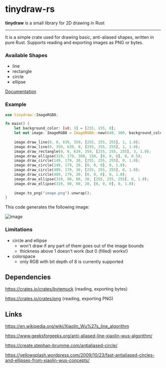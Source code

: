 # tinydraw-rs

**tinydraw** is a small library for 2D drawing in Rust

---

It is a simple crate used for drawing basic, anti-aliased shapes, written in pure Rust.
Supports reading and exporting images as PNG or bytes.

### Available Shapes
- line
- rectangle
- circle
- ellipse

[Documentation](https://docs.rs/tinydraw/latest/tinydraw/ "docs.rs")

### Example
```rust
use tinydraw::ImageRGB8;

fn main() { 
    let background_color: [u8; 3] = [255, 155, 0];
    let mut image: ImageRGB8 = ImageRGB8::new(640, 360, background_color);
  
    image.draw_line(0, 0, 639, 359, [255, 255, 255], 1, 1.0);
    image.draw_line(0, 359, 639, 0, [255, 255, 255], 1, 1.0);
    image.draw_rectangle(0, 0, 639, 359, [255, 255, 255], 3, 1.0);
    image.draw_ellipse(319, 179, 300, 150, [0, 0, 0], 0, 0.5);
    image.draw_circle(149, 179, 30, [255, 255, 255], 0, 1.0);
    image.draw_circle(149, 179, 20, [0, 0, 0], 0, 1.0);
    image.draw_circle(489, 179, 30, [255, 255, 255], 0, 1.0);
    image.draw_circle(489, 179, 20, [0, 0, 0], 0, 1.0);
    image.draw_ellipse(319, 90, 80, 30, [255, 255, 255], 0, 1.0);
    image.draw_ellipse(319, 90, 60, 20, [0, 0, 0], 0, 1.0);
  
    image.to_png("image.png").unwrap();
}
```
This code generates the following image:

![image](https://user-images.githubusercontent.com/40371578/219385956-1691f210-7197-4b5e-94aa-ed76ac84787e.png)


### Limitations
- circle and ellipse 
  - won't draw if any part of them goes out of the image bounds
  - thickness above 1 doesn't work (but 0 (filled) works!)
- colorspace
  - only RGB  with bit depth of 8 is currently supported

## Dependencies
https://crates.io/crates/bytemuck (reading, exporting bytes)

https://crates.io/crates/png (reading, exporting PNG)

## Links
https://en.wikipedia.org/wiki/Xiaolin_Wu%27s_line_algorithm

https://www.geeksforgeeks.org/anti-aliased-line-xiaolin-wus-algorithm/

https://create.stephan-brumme.com/antialiased-circle/

https://yellowsplash.wordpress.com/2009/10/23/fast-antialiased-circles-and-ellipses-from-xiaolin-wus-concepts/
